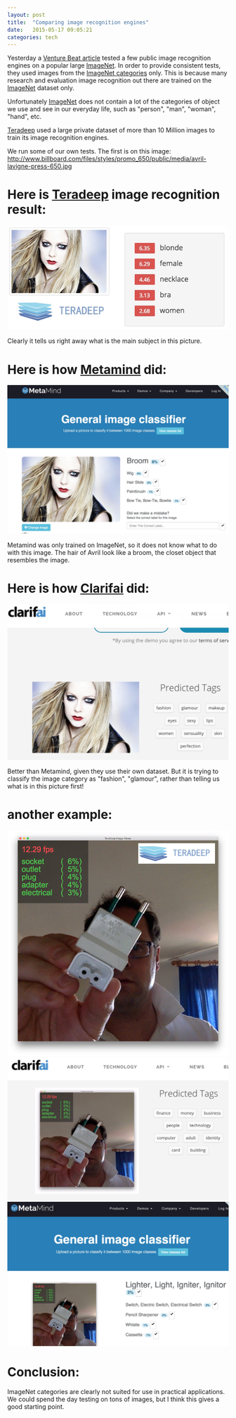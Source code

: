 ```yaml
---
layout: post
title:  "Comparing image recognition engines"
date:   2015-05-17 09:05:21
categories: tech
---
```


Yesterday a [Venture Beat article] tested a few public image recognition engines on a popular large [ImageNet]. In order to provide consistent tests, they used images from the [ImageNet categories](http://image-net.org/challenges/LSVRC/2014/browse-synsets) only. This is because many research and evaluation image recognition out there are trained on the [ImageNet] dataset only. 

Unfortunately [ImageNet] does not contain a lot of the categories of object we use and see in our everyday life, such as "person", "man", "woman", "hand", etc.

[Teradeep] used a large private dataset of more than 10 Million images to train its image recognition engines.

We run some of our own tests. The first is on this image: http://www.billboard.com/files/styles/promo_650/public/media/avril-lavigne-press-650.jpg


# Here is [Teradeep] image recognition result:
![avril-td](/assets/image-rec/Avril-td.jpg)

Clearly it tells us right away what is the main subject in this picture.

# Here is how [Metamind] did:
![avril-metamind](/assets/image-rec/Avril-metamind.jpg)

Metamind was only trained on ImageNet, so it does not know what to do with this image.
The hair of Avril look like a broom, the closet object that resembles the image.


# Here is how [Clarifai] did:
![avril-clarifai](/assets/image-rec/Avril-clarifai.jpg)

Better than Metamind, given they use their own dataset. But it is trying to classify the image category as "fashion", "glamour", rather than telling us what is in this picture first!

# another example:

![adapter-td](/assets/image-rec/adapter-td.jpg)
![adapter-clarifai](/assets/image-rec/adapter-clarifai.jpg)
![adapter-metamind](/assets/image-rec/adapter-metamind.jpg)

# Conclusion:

ImageNet categories are clearly not suited for use in practical applications.
We could spend the day testing on tons of images, but I think this gives a good starting point.


[Venture Beat article]: http://venturebeat.com/2015/05/16/how-stephen-wolframs-image-recognition-tool-performs-against-5-alternatives

[Teradeep]: http://www.teradeep.com/index.html
[Clarifai]: http://www.clarifai.com/
[Metamind]: https://www.metamind.io/
[ImageNet]: http://www.image-net.org/